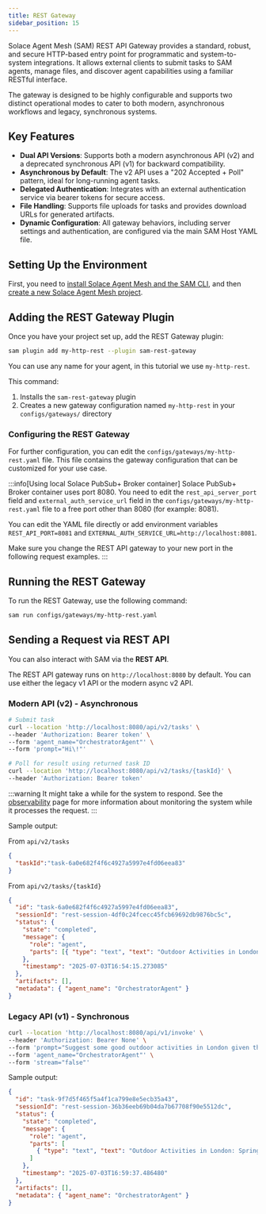 ```yaml
---
title: REST Gateway
sidebar_position: 15
---
```



Solace Agent Mesh (SAM) REST API Gateway provides a standard, robust, and secure HTTP-based entry point for programmatic and system-to-system integrations. It allows external clients to submit tasks to SAM agents, manage files, and discover agent capabilities using a familiar RESTful interface.

The gateway is designed to be highly configurable and supports two distinct operational modes to cater to both modern, asynchronous workflows and legacy, synchronous systems.

## Key Features

*   **Dual API Versions**: Supports both a modern asynchronous API (v2) and a deprecated synchronous API (v1) for backward compatibility.
*   **Asynchronous by Default**: The v2 API uses a "202 Accepted + Poll" pattern, ideal for long-running agent tasks.
*   **Delegated Authentication**: Integrates with an external authentication service via bearer tokens for secure access.
*   **File Handling**: Supports file uploads for tasks and provides download URLs for generated artifacts.
*   **Dynamic Configuration**: All gateway behaviors, including server settings and authentication, are configured via the main SAM Host YAML file.

## Setting Up the Environment

First, you need to [install Solace Agent Mesh and the SAM CLI](../getting-started/installation.md), and then [create a new Solace Agent Mesh project](../getting-started/quick-start.md).

## Adding the REST Gateway Plugin

Once you have your project set up, add the REST Gateway plugin:

```sh
sam plugin add my-http-rest --plugin sam-rest-gateway
```

You can use any name for your agent, in this tutorial we use `my-http-rest`.

This command:
1. Installs the `sam-rest-gateway` plugin
2. Creates a new gateway configuration named `my-http-rest` in your `configs/gateways/` directory


### Configuring the REST Gateway

For further configuration, you can edit the `configs/gateways/my-http-rest.yaml` file. This file contains the gateway configuration that can be customized for your use case.

:::info[Using local Solace PubSub+ Broker container]
Solace PubSub+ Broker container uses port 8080. You need to edit the `rest_api_server_port` field and `external_auth_service_url` field in the `configs/gateways/my-http-rest.yaml` file to a free port other than 8080 (for example: 8081).

You can edit the YAML file directly or add environment variables `REST_API_PORT=8081` and `EXTERNAL_AUTH_SERVICE_URL=http://localhost:8081`.

Make sure you change the REST API gateway to your new port in the following request examples.
:::

## Running the REST Gateway

To run the REST Gateway, use the following command:

```sh
sam run configs/gateways/my-http-rest.yaml
```

## Sending a Request via REST API

You can also interact with SAM via the **REST API**.

The REST API gateway runs on `http://localhost:8080` by default. You can use either the legacy v1 API or the modern async v2 API.

### Modern API (v2) - Asynchronous
```sh
# Submit task
curl --location 'http://localhost:8080/api/v2/tasks' \
--header 'Authorization: Bearer token' \
--form 'agent_name="OrchestratorAgent"' \
--form 'prompt="Hi\!"'

# Poll for result using returned task ID
curl --location 'http://localhost:8080/api/v2/tasks/{taskId}' \
--header 'Authorization: Bearer token'
```

:::warning
It might take a while for the system to respond. See the [observability](../deployment/observability.md) page for more information about monitoring the system while it processes the request.
:::

Sample output:

From `api/v2/tasks`
```json
{
  "taskId":"task-6a0e682f4f6c4927a5997e4fd06eea83"
}
```

From `api/v2/tasks/{taskId}`

```json
{
  "id": "task-6a0e682f4f6c4927a5997e4fd06eea83",
  "sessionId": "rest-session-4df0c24fcecc45fcb69692db9876bc5c",
  "status": {
    "state": "completed",
    "message": {
      "role": "agent",
      "parts": [{ "type": "text", "text": "Outdoor Activities in London: Spring Edition. Today's Perfect Activities (13°C, Light Cloud): - Royal Parks Exploration : Hyde Park and Kensington Gardens..." }]
    },
    "timestamp": "2025-07-03T16:54:15.273085"
  },
  "artifacts": [],
  "metadata": { "agent_name": "OrchestratorAgent" }
}
```


### Legacy API (v1) - Synchronous
```sh
curl --location 'http://localhost:8080/api/v1/invoke' \
--header 'Authorization: Bearer None' \
--form 'prompt="Suggest some good outdoor activities in London given the season and current weather conditions."' \
--form 'agent_name="OrchestratorAgent"' \
--form 'stream="false"'
```

Sample output:

```json
{
  "id": "task-9f7d5f465f5a4f1ca799e8e5ecb35a43",
  "sessionId": "rest-session-36b36eeb69b04da7b67708f90e5512dc",
  "status": {
    "state": "completed",
    "message": {
      "role": "agent",
      "parts": [
        { "type": "text", "text": "Outdoor Activities in London: Spring Edition. Today's Perfect Activities (13°C, Light Cloud): - Royal Parks Exploration : Hyde Park and Kensington Gardens..." }
      ]
    },
    "timestamp": "2025-07-03T16:59:37.486480"
  },
  "artifacts": [],
  "metadata": { "agent_name": "OrchestratorAgent" }
}
```